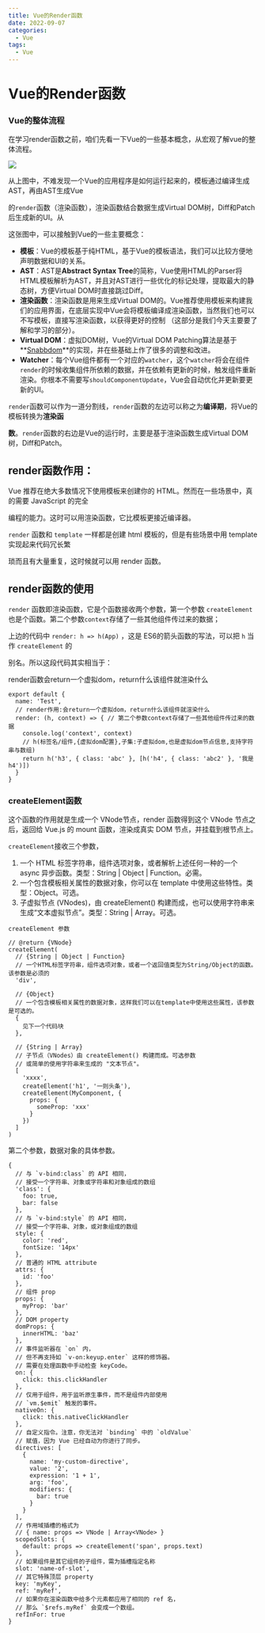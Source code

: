 ```yaml
---
title: Vue的Render函数
date: 2022-09-07
categories:
  - Vue
tags:
  - Vue
---
```

# Vue的Render函数
### Vue的整体流程

在学习render函数之前，咱们先看一下Vue的一些基本概念，从宏观了解vue的整体流程。

![](https://secure2.wostatic.cn/static/qSEsYRsjqqCfxMkBzo1tyP/vue-render-1.jpg?auth_key=1679217275-pPvamZkQUFUDM3zMxf7p4v-0-8f584c2b84e0647c87744d3c3709e44a)



从上图中，不难发现一个Vue的应用程序是如何运行起来的，模板通过编译生成AST，再由AST生成Vue

的`render`函数（渲染函数），渲染函数结合数据生成Virtual DOM树，Diff和Patch后生成新的UI。从

这张图中，可以接触到Vue的一些主要概念：



- **模板**：Vue的模板基于纯HTML，基于Vue的模板语法，我们可以比较方便地声明数据和UI的关系。
- **AST**：AST是**Abstract Syntax Tree**的简称，Vue使用HTML的Parser将HTML模板解析为AST，并且对AST进行一些优化的标记处理，提取最大的静态树，方便Virtual DOM时直接跳过Diff。
- **渲染函数**：渲染函数是用来生成Virtual DOM的。Vue推荐使用模板来构建我们的应用界面，在底层实现中Vue会将模板编译成渲染函数，当然我们也可以不写模板，直接写渲染函数，以获得更好的控制 （这部分是我们今天主要要了解和学习的部分）。
- **Virtual DOM**：虚拟DOM树，Vue的Virtual DOM Patching算法是基于**[Snabbdom](https://github.com/snabbdom/snabbdom)**的实现，并在些基础上作了很多的调整和改进。
- **Watcher**：每个Vue组件都有一个对应的`watcher`，这个`watcher`将会在组件`render`的时候收集组件所依赖的数据，并在依赖有更新的时候，触发组件重新渲染。你根本不需要写`shouldComponentUpdate`，Vue会自动优化并更新要更新的UI。



`render`函数可以作为一道分割线，`render`函数的左边可以称之为**编译期**，将Vue的模板转换为**渲染函**

**数**。`render`函数的右边是Vue的运行时，主要是基于渲染函数生成Virtual DOM树，Diff和Patch。

## render函数作用：

Vue 推荐在绝大多数情况下使用模板来创建你的 HTML。然而在一些场景中，真的需要 JavaScript 的完全

编程的能力。这时可以用渲染函数，它比模板更接近编译器。

`render` 函数和 `template` 一样都是创建 html 模板的，但是有些场景中用 template 实现起来代码冗长繁

琐而且有大量重复，这时候就可以用 render 函数。

## render函数的使用

`render` 函数即渲染函数，它是个函数接收两个参数，第一个参数 `createElement` 也是个函数。第二个参数`context`存储了一些其他组件传过来的数据；

上边的代码中 `render: h => h(App)` ，这是 ES6的箭头函数的写法，可以把 `h` 当作 `createElement` 的

别名。所以这段代码其实相当于：

render函数会return一个虚拟dom，return什么该组件就渲染什么

```Vue
export default {
  name: 'Test',
  // render作用:会return一个虚拟dom，return什么该组件就渲染什么
  render: (h, context) => { // 第二个参数context存储了一些其他组件传过来的数据
    console.log('context', context)
    // h(标签名/组件,{虚拟dom配置},子集:子虚拟dom,也是虚拟dom节点信息,支持字符串与数组)
    return h('h3', { class: 'abc' }, [h('h4', { class: 'abc2' }, '我是h4')])
  }
}
```

### createElement函数

这个函数的作用就是生成一个 VNode节点，render 函数得到这个 VNode 节点之后，返回给 Vue.js 的 mount 函数，渲染成真实 DOM 节点，并挂载到根节点上。

`createElement`接收三个参数，

1. 一个 HTML 标签字符串，组件选项对象，或者解析上述任何一种的一个 async 异步函数。类型：String | Object | Function。必需。
2. 一个包含模板相关属性的数据对象，你可以在 template 中使用这些特性。类型：Object。可选。
3. 子虚拟节点 (VNodes)，由 createElement() 构建而成，也可以使用字符串来生成“文本虚拟节点”。类型：String | Array。可选。



```Vue
createElement 参数

// @return {VNode}
createElement(
  // {String | Object | Function}
  // 一个HTML标签字符串，组件选项对象，或者一个返回值类型为String/Object的函数。该参数是必须的
  'div',

  // {Object}
  // 一个包含模板相关属性的数据对象，这样我们可以在template中使用这些属性，该参数是可选的。
  {
    见下一个代码块
  },

  // {String | Array}
  // 子节点（VNodes）由 createElement() 构建而成。可选参数
  // 或简单的使用字符串来生成的 "文本节点"。
  [
    'xxxx',
    createElement('h1', '一则头条'),
    createElement(MyComponent, {
      props: {
        someProp: 'xxx'
      }
    })
  ]
)
```

第二个参数，数据对象的具体参数。



```Vue
{
  // 与 `v-bind:class` 的 API 相同，
  // 接受一个字符串、对象或字符串和对象组成的数组
  'class': {
    foo: true,
    bar: false
  },
  // 与 `v-bind:style` 的 API 相同，
  // 接受一个字符串、对象，或对象组成的数组
  style: {
    color: 'red',
    fontSize: '14px'
  },
  // 普通的 HTML attribute
  attrs: {
    id: 'foo'
  },
  // 组件 prop
  props: {
    myProp: 'bar'
  },
  // DOM property
  domProps: {
    innerHTML: 'baz'
  },
  // 事件监听器在 `on` 内，
  // 但不再支持如 `v-on:keyup.enter` 这样的修饰器。
  // 需要在处理函数中手动检查 keyCode。
  on: {
    click: this.clickHandler
  },
  // 仅用于组件，用于监听原生事件，而不是组件内部使用
  // `vm.$emit` 触发的事件。
  nativeOn: {
    click: this.nativeClickHandler
  },
  // 自定义指令。注意，你无法对 `binding` 中的 `oldValue`
  // 赋值，因为 Vue 已经自动为你进行了同步。
  directives: [
    {
      name: 'my-custom-directive',
      value: '2',
      expression: '1 + 1',
      arg: 'foo',
      modifiers: {
        bar: true
      }
    }
  ],
  // 作用域插槽的格式为
  // { name: props => VNode | Array<VNode> }
  scopedSlots: {
    default: props => createElement('span', props.text)
  },
  // 如果组件是其它组件的子组件，需为插槽指定名称
  slot: 'name-of-slot',
  // 其它特殊顶层 property
  key: 'myKey',
  ref: 'myRef',
  // 如果你在渲染函数中给多个元素都应用了相同的 ref 名，
  // 那么 `$refs.myRef` 会变成一个数组。
  refInFor: true
}
```

